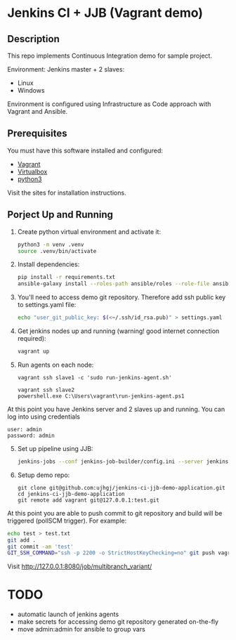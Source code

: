 # Jenkins CI + JJB (Vagrant demo)

## Description
This repo implements Continuous Integration demo for sample project.

Environment:
Jenkins master + 2 slaves:
   - Linux
   - Windows

Environment is configured using Infrastructure as Code approach with Vagrant and Ansible.

## Prerequisites

You must have this software installed and configured:
- [Vagrant](https://www.vagrantup.com)
- [Virtualbox](https://www.virtualbox.org)
- [python3](https://www.python.org)

Visit the sites for installation instructions.

## Porject Up and Running

1. Create python virtual environment and activate it:
   ```bash
   python3 -m venv .venv
   source .venv/bin/activate
   ```
2. Install dependencies:
   ```bash
   pip install -r requirements.txt
   ansible-galaxy install --roles-path ansible/roles --role-file ansible/requirements.yml
   ```
3. You'll need to access demo git repository. Therefore add ssh public key to settings.yaml file: 
   ```bash
   echo "user_git_public_key: $(<~/.ssh/id_rsa.pub)" > settings.yaml
   ```
4. Get jenkins nodes up and running (warning! good internet connection required):
   ```bash
   vagrant up
   ```
5. Run agents on each node:
   ```
   vagrant ssh slave1 -c 'sudo run-jenkins-agent.sh'
   ```
   ```
   vagrant ssh slave2
   powershell.exe C:\Users\vagrant\run-jenkins-agent.ps1
   ```

At this point you have Jenkins server and 2 slaves up and running. You can log into using credentials
```
user: admin
password: admin
```
   
5. Set up pipeline using JJB:
   ```bash
   jenkins-jobs --conf jenkins-job-builder/config.ini --server jenkins-master update jenkins-job-builder/pipeline.yml
   ```
6. Setup demo repo:
   ```
   git clone git@github.com:ujhgj/jenkins-ci-jjb-demo-application.git
   cd jenkins-ci-jjb-demo-application
   git remote add vagrant git@127.0.0.1:test.git
   ```
   
At this point you are able to push commit to git repository and build will be triggered (pollSCM trigger). For example:
```bash
echo test > test.txt
git add .
git commit -am 'test'
GIT_SSH_COMMAND="ssh -p 2200 -o StrictHostKeyChecking=no" git push vagrant master
```
Visit http://127.0.0.1:8080/job/multibranch_variant/

# TODO
- automatic launch of jenkins agents
- make secrets for accessing demo git repository generated on-the-fly 
- move admin:admin for ansible to group vars
